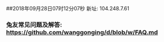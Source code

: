 ##2018年09月28日07时12分07秒 新址: 104.248.7.61
### 兔友常见问题及解答: https://github.com/wanggonging/d/blob/w/FAQ.md
